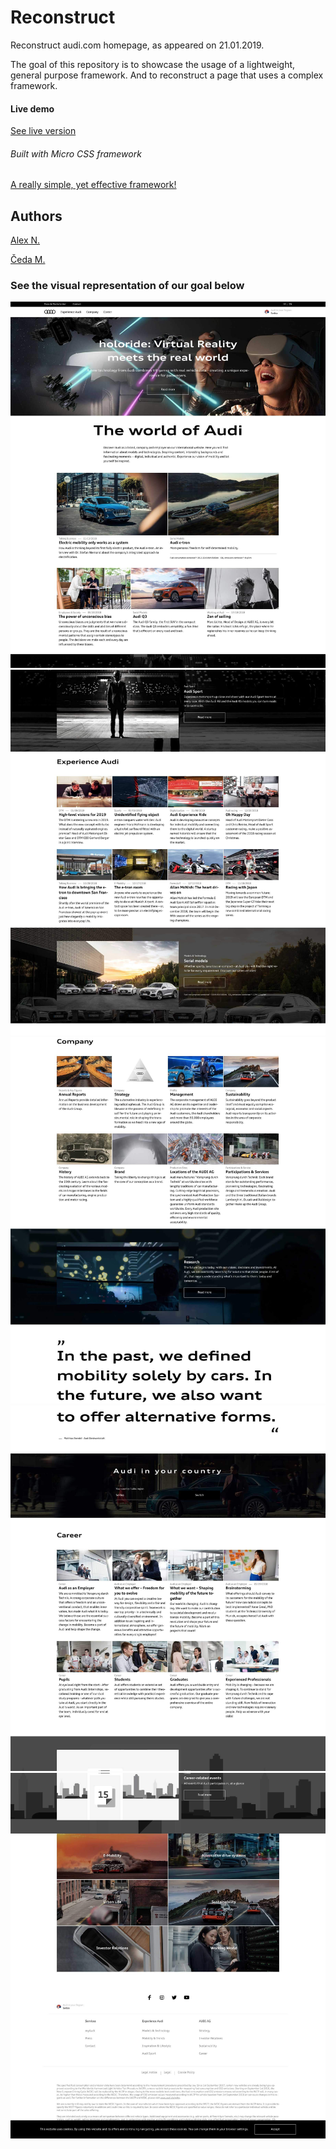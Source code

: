 # Reconstruct
Reconstruct audi.com homepage,
as appeared on 21.01.2019.


The goal of this repository is to showcase the usage of a lightweight, general purpose framework. 
And to reconstruct a page that uses a complex framework.

#### Live demo

[See live version](https://rawcdn.githack.com/Chedak/reconstruct/ad01393fef32239fad2beea891a51f7e15dd0b7f/index.html)

###### Built with Micro CSS framework
[A really simple, yet effective framework!](https://github.com/nikitin2009/micro-css-framework)


## Authors
[Alex N.](https://github.com/nikitin2009)

[Čeda M.](https://github.com/Chedak)


### See the visual representation of our goal below
![alt text](https://github.com/Chedak/reconstruct/blob/master/files%20not%20needed%20by%20project%20requirements/snap1.jpg?raw=true)
![alt text](https://github.com/Chedak/reconstruct/blob/master/files%20not%20needed%20by%20project%20requirements/snap2.jpg?raw=true)
![alt text](https://github.com/Chedak/reconstruct/blob/master/files%20not%20needed%20by%20project%20requirements/snap3.jpg?raw=true)
![alt text](https://github.com/Chedak/reconstruct/blob/master/files%20not%20needed%20by%20project%20requirements/snap4.jpg?raw=true)
![alt text](https://github.com/Chedak/reconstruct/blob/master/files%20not%20needed%20by%20project%20requirements/snap5.jpg?raw=true)
